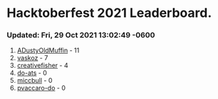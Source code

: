 # Hacktoberfest 2021 Leaderboard.
### Updated: Fri, 29 Oct 2021 13:02:49 -0600
1. [ADustyOldMuffin](https://github.com/ADustyOldMuffin) - 11
2. [vaskoz](https://github.com/vaskoz) - 7
3. [creativefisher](https://github.com/creativefisher) - 4
4. [do-ats](https://github.com/do-ats) - 0
5. [miccbull](https://github.com/miccbull) - 0
6. [pvaccaro-do](https://github.com/pvaccaro-do) - 0
